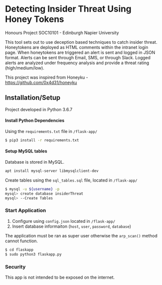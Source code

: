 # Detecting Insider Threat Using Honey Tokens
Honours Project SOC10101 - Edinburgh Napier University 

This tool sets out to use deception based techniques to catch insider threat. Honeytokens are deployed as HTML comments within the intranet login page. When honeytokens are triggered an alert is sent and logged in JSON format. Alerts can be sent through Email, SMS, or through Slack. Logged alerts are analyzed under frequency analysis and provide a threat rating (high/medium/low). 

This project was inspired from Honeyku - https://github.com/0x4d31/honeyku



## Installation/Setup

Project developed in Python 3.6.7

#### Install Python Dependencies

Using the `requirements.txt` file in `/flask-app/`

```sh
$ pip3 install -r requirements.txt
```

#### Setup MySQL tables
Database is stored in MySQL. 
```sh
apt install mysql-server libmysqlclient-dev
```

Create tables using the `sql_tables.sql` file, located in `/flask-app/`
```sh
$ mysql -u ${username} -p
mysql> create database insiderThreat
mysql> --Create Tables
```


### Start Application

1. Configure using `config.json` located in `/flask-app/`
2. Insert database informaiton (`host`, `user`, `password`, `database`)

The application must be ran as super user otherwise the `arp_scan()` method cannot function. 
```sh
$ cd flaskapp
$ sudo python3 flaskapp.py
```

### Security
This app is not intended to be exposed on the internet.

